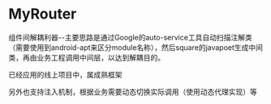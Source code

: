 # MyRouter
组件间解耦利器--主要思路是通过Google的auto-service工具自动扫描注解类（需要使用到android-apt来区分module名称），然后square的javapoet生成中间类，再由业务工程调用中间层，以达到解耦目的。


已经应用的线上项目中，属成熟框架

另外也支持注入机制，根据业务需要动态切换实际调用（使用动态代理实现）等

